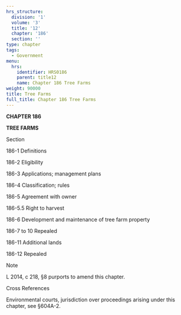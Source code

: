 ```yaml
---
hrs_structure:
  division: '1'
  volume: '3'
  title: '12'
  chapter: '186'
  section: ''
type: chapter
tags:
  - Government
menu:
  hrs:
    identifier: HRS0186
    parent: title12
    name: Chapter 186 Tree Farms
weight: 90000
title: Tree Farms
full_title: Chapter 186 Tree Farms
---
```

**CHAPTER 186**

**TREE FARMS**

Section

186-1 Definitions

186-2 Eligibility

186-3 Applications; management plans

186-4 Classification; rules

186-5 Agreement with owner

186-5.5 Right to harvest

186-6 Development and maintenance of tree farm property

186-7 to 10 Repealed

186-11 Additional lands

186-12 Repealed

Note

L 2014, c 218, §8 purports to amend this chapter.

Cross References

Environmental courts, jurisdiction over proceedings arising under this chapter, see §604A-2.